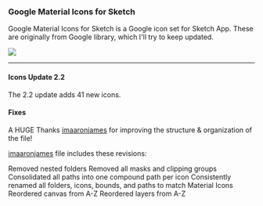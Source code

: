 ### Google Material Icons for Sketch

Google Material Icons for Sketch is a Google icon set for Sketch App. These are originally from Google library, which I'll try to keep updated.

![](http://i.imgur.com/yNNS3L5.png)

---------------------------------------

#### Icons Update 2.2

The 2.2 update adds 41 new icons.

#### Fixes

A HUGE Thanks [imaaronjames](https://github.com/imaaronjames) for improving the structure & organization of the file!

[imaaronjames](https://github.com/imaaronjames) file includes these revisions:

Removed nested folders
Removed all masks and clipping groups
Consolidated all paths into one compound path per icon
Consistently renamed all folders, icons, bounds, and paths to match Material Icons
Reordered canvas from A-Z
Reordered layers from A-Z
